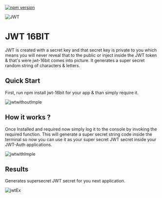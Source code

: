 
[![npm version](https://badge.fury.io/js/jwt-16bit.svg)](https://badge.fury.io/js/jwt-16bit)

![JWT](https://img.shields.io/badge/JWT-black?style=for-the-badge&logo=JSON%20web%20tokens)

# JWT 16BIT

JWT is created with a secret key and that secret key is private to you which means you will never reveal that to the public or inject inside the JWT token & that's were 
jwt-16bit comes into picture.
 It generates a super secret random string of characters & letters.


## Quick Start

First, run npm install jwt-16bit for your app & than simply require it.

![jwtwithoutImple](https://user-images.githubusercontent.com/110991877/213883691-f9a5b597-2fdd-435e-83cf-7d34c8fc1fb0.png)


## How it works ?


Once Installed and required now simply log it to the console by invoking the required function. This will generate a super secret string code
inside the terminal so now you can use it as your super secret JWT secret inside your JWT-Auth applications.


![jwtwithImple](https://user-images.githubusercontent.com/110991877/213883666-3cea066f-86f8-4650-ab29-668d37e0f9f6.png)


## Results

Generates supersecret JWT secret for you next application.

![jwtEx](https://user-images.githubusercontent.com/110991877/213883875-0daf4013-c8ad-408b-8290-67103f165be4.png)



